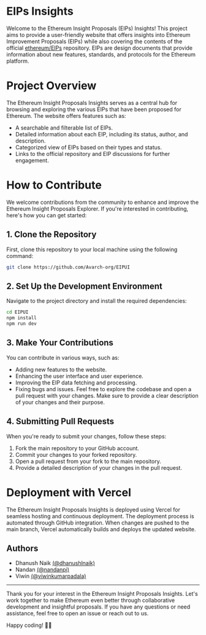 
# EIPs Insights

Welcome to the Ethereum Insight Proposals (EIPs) Insights! This project aims to provide a user-friendly website that offers insights into Ethereum Improvement Proposals (EIPs) while also covering the contents of the official [ethereum/EIPs](https://github.com/ethereum/EIPs) repository. EIPs are design documents that provide information about new features, standards, and protocols for the Ethereum platform.

# Project Overview

The Ethereum Insight Proposals Insights serves as a central hub for browsing and exploring the various EIPs that have been proposed for Ethereum. The website offers features such as:

- A searchable and filterable list of EIPs.
- Detailed information about each EIP, including its status, author, and description.
- Categorized view of EIPs based on their types and status.
- Links to the official repository and EIP discussions for further engagement.


# How to Contribute

We welcome contributions from the community to enhance and improve the Ethereum Insight Proposals Explorer. If you're interested in contributing, here's how you can get started:

## 1. Clone the Repository
First, clone this repository to your local machine using the following command:


```bash
git clone https://github.com/Avarch-org/EIPUI
```

## 2. Set Up the Development Environment
Navigate to the project directory and install the required dependencies:

```bash
cd EIPUI
npm install
npm run dev
```
## 3. Make Your Contributions
You can contribute in various ways, such as:

- Adding new features to the website.
- Enhancing the user interface and user experience.
- Improving the EIP data fetching and processing.
- Fixing bugs and issues.
Feel free to explore the codebase and open a pull request with your changes. Make sure to provide a clear description of your changes and their purpose.

## 4. Submitting Pull Requests
When you're ready to submit your changes, follow these steps:

1) Fork the main repository to your GitHub account.
2) Commit your changes to your forked repository.
3) Open a pull request from your fork to the main repository.
4) Provide a detailed description of your changes in the pull request.

# Deployment with Vercel

The Ethereum Insight Proposals Insights is deployed using Vercel for seamless hosting and continuous deployment. The deployment process is automated through GitHub integration. When changes are pushed to the main branch, Vercel automatically builds and deploys the updated website.


## Authors

- Dhanush Naik [(@dhanushlnaik)](https://www.github.com/dhanushlnaik)
- Nandan [(@nandanpi)](https://github.com/nandanpi)
- Viwin [(@viwinkumarpadala)](https://github.com/viwinkumarpadala)

---

Thank you for your interest in the Ethereum Insight Proposals Insights. Let's work together to make Ethereum even better through collaborative development and insightful proposals. If you have any questions or need assistance, feel free to open an issue or reach out to us.

Happy coding! 🚀🌐

